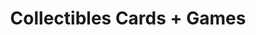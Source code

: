---
title: "Collectibles Cards + Games"
url: /flower-mound/collectibles-cards-games/
shop: Spiele
---